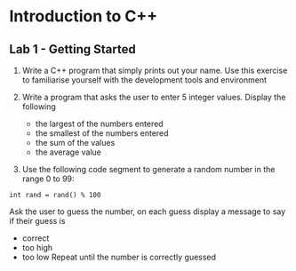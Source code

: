 # Introduction to C++

## Lab 1 - Getting Started

1. Write a C++ program that simply prints out your name. Use this exercise to familiarise yourself with the development tools and environment

1. Write a program that asks the user to enter 5 integer values. Display the following
   * the largest of the numbers entered
   * the smallest of the numbers entered
   * the sum of the values
   * the average value
   
1. Use the following code segment to generate a random number in the range 0 to 99:
```
int rand = rand() % 100
```
Ask the user to guess the number, on each guess display a message to say if their guess is
   * correct
   * too high
   * too low
Repeat until the number is correctly guessed


